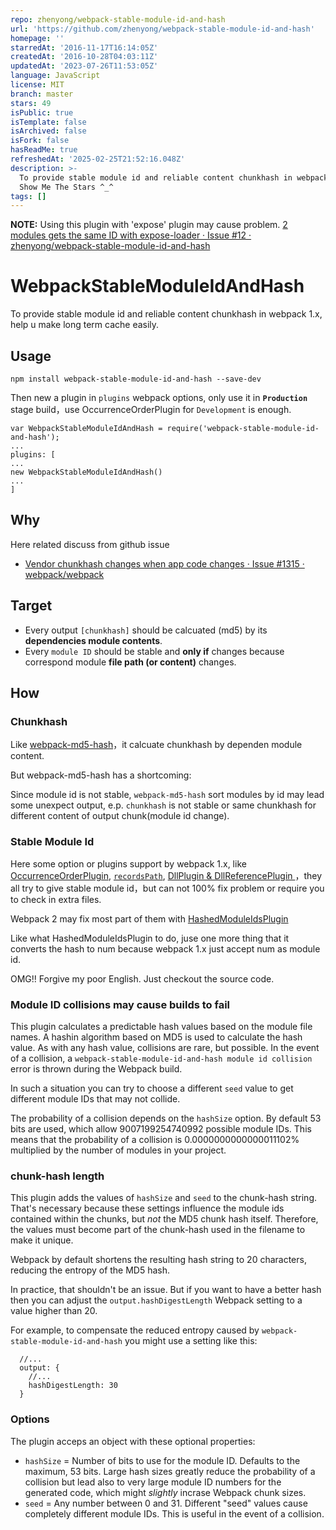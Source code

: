 ```yaml
---
repo: zhenyong/webpack-stable-module-id-and-hash
url: 'https://github.com/zhenyong/webpack-stable-module-id-and-hash'
homepage: ''
starredAt: '2016-11-17T16:14:05Z'
createdAt: '2016-10-28T04:03:11Z'
updatedAt: '2023-07-26T11:53:05Z'
language: JavaScript
license: MIT
branch: master
stars: 49
isPublic: true
isTemplate: false
isArchived: false
isFork: false
hasReadMe: true
refreshedAt: '2025-02-25T21:52:16.048Z'
description: >-
  To provide stable module id and reliable content chunkhash in webpack 1.x .
  Show Me The Stars ^_^
tags: []
---
```


**NOTE:** Using this plugin with 'expose' plugin may cause problem. [2 modules gets the same ID with expose-loader · Issue #12 · zhenyong/webpack-stable-module-id-and-hash](https://github.com/zhenyong/webpack-stable-module-id-and-hash/issues/12)

# WebpackStableModuleIdAndHash

To provide stable module id and reliable content chunkhash in webpack 1.x, help u make long term cache easily.

## Usage


```
npm install webpack-stable-module-id-and-hash --save-dev

```

Then new a plugin in `plugins` webpack options, only use it in **`Production`** stage build，use OccurrenceOrderPlugin for `Development` is enough.

```
var WebpackStableModuleIdAndHash = require('webpack-stable-module-id-and-hash');
...
plugins: [
...
new WebpackStableModuleIdAndHash()
...
]
```

## Why

Here related discuss from github issue

- [Vendor chunkhash changes when app code changes · Issue #1315 · webpack/webpack](https://github.com/webpack/webpack/issues/1315)

## Target

- Every output `[chunkhash]` should be calcuated (md5) by its **dependencies module contents**.
- Every `module ID` should be stable and **only if** changes because correspond module **file path (or content)** changes.

## How

### Chunkhash

Like [webpack-md5-hash](https://github.com/erm0l0v/webpack-md5-hash)，it calcuate chunkhash by dependen module content. 

But webpack-md5-hash has a shortcoming:

Since module id is not stable, `webpack-md5-hash` sort modules by id may lead some unexpect output, e.p. `chunkhash` is not stable or same chunkhash for different content of output chunk(module id change).

### Stable Module Id

Here some option or plugins support by webpack 1.x, like [OccurrenceOrderPlugin](http://webpack.github.io/docs/list-of-plugins.html#occurrenceorderplugin), [`recordsPath`](http://webpack.github.io/docs/configuration.html#recordspath-recordsinputpath-recordsoutputpath), [DllPlugin & DllReferencePlugin
](http://webpack.github.io/docs/list-of-plugins.html#dllplugin)，they all try to give stable module id，but can not 100% fix problem or require you to check in extra files.

Webpack 2 may fix most part of them with [HashedModuleIdsPlugin](https://github.com/webpack/webpack/blob/master/lib/HashedModuleIdsPlugin.js)

Like what HashedModuleIdsPlugin to do, juse one more thing that it converts the hash to num because webpack 1.x just accept num as module id.

OMG!! Forgive my poor English. Just checkout the source code.

### Module ID collisions may cause builds to fail

This plugin calculates a predictable hash values based on the module file 
names. A hashin algorithm based on MD5 is used to calculate the hash value. 
As with any hash value, collisions are rare, but possible. In the event of a 
collision, a `webpack-stable-module-id-and-hash module id collision` error is
thrown during the Webpack build.
  
In such a situation you can try to choose a different `seed` value to get 
different module IDs that may not collide.
   
The probability of a collision depends on the `hashSize` option. By default 
53 bits are used, which allow 9007199254740992 possible module IDs. This means 
that the probability of a collision is 0.0000000000000011102% multiplied by 
the number of modules in your project.

### chunk-hash length

This plugin adds the values of `hashSize` and `seed` to the chunk-hash string.
That's necessary because these settings influence the module ids contained 
within the chunks, but *not* the MD5 chunk hash itself. Therefore, the values 
must become part of the chunk-hash used in the filename to make it unique.
 
Webpack by default shortens the resulting hash string to 20 characters, reducing
the entropy of the MD5 hash.

In practice, that shouldn't be an issue. But if you want to have a better 
hash then you can adjust the `output.hashDigestLength` Webpack setting to a 
value higher than 20.

For example, to compensate the reduced entropy caused by 
`webpack-stable-module-id-and-hash` you might use a setting like this:

```
  //...
  output: {
    //...
    hashDigestLength: 30
  }
```

### Options

The plugin acceps an object with these optional properties:
 
- `hashSize` = Number of bits to use for the module ID. Defaults to the 
maximum, 53 bits. Large hash sizes greatly reduce the probability of a 
collision but lead also to very large module ID numbers for the generated 
code, which might *slightly* incrase Webpack chunk sizes.
- `seed` = Any number between 0 and 31. Different "seed" values cause 
completely different module IDs. This is useful in the event of a collision. 
